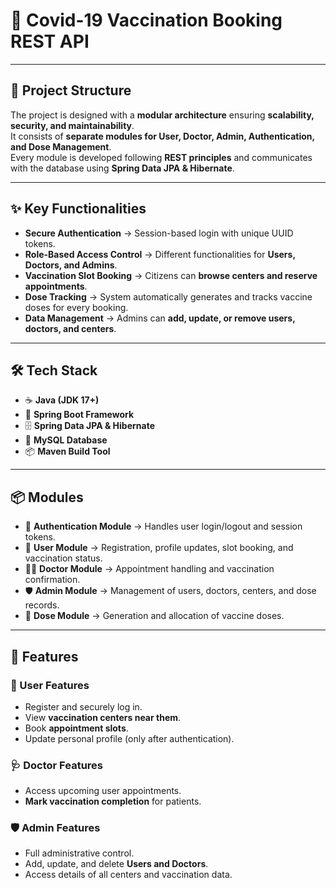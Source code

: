 # 💉 Covid-19 Vaccination Booking REST API  

---

## 📂 **Project Structure**
The project is designed with a **modular architecture** ensuring **scalability, security, and maintainability**.  
It consists of **separate modules for User, Doctor, Admin, Authentication, and Dose Management**.  
Every module is developed following **REST principles** and communicates with the database using **Spring Data JPA & Hibernate**.  

---

## ✨ **Key Functionalities**
- **Secure Authentication** → Session-based login with unique UUID tokens.  
- **Role-Based Access Control** → Different functionalities for **Users, Doctors, and Admins**.  
- **Vaccination Slot Booking** → Citizens can **browse centers and reserve appointments**.  
- **Dose Tracking** → System automatically generates and tracks vaccine doses for every booking.  
- **Data Management** → Admins can **add, update, or remove users, doctors, and centers**.  

---

## 🛠 **Tech Stack**
- ☕ **Java (JDK 17+)**  
- 🌱 **Spring Boot Framework**  
- 🗄️ **Spring Data JPA & Hibernate**  
- 🐬 **MySQL Database**  
- 📦 **Maven Build Tool**  

---

## 📦 **Modules**
- 🔐 **Authentication Module** → Handles user login/logout and session tokens.  
- 🙍 **User Module** → Registration, profile updates, slot booking, and vaccination status.  
- 👨‍⚕️ **Doctor Module** → Appointment handling and vaccination confirmation.  
- 🛡 **Admin Module** → Management of users, doctors, centers, and dose records.  
- 💉 **Dose Module** → Generation and allocation of vaccine doses.  

---

## 🚀 **Features**
### 👥 User Features  
- Register and securely log in.  
- View **vaccination centers near them**.  
- Book **appointment slots**.  
- Update personal profile (only after authentication).  

### 🩺 Doctor Features  
- Access upcoming user appointments.  
- **Mark vaccination completion** for patients.  

### 🛡 Admin Features  
- Full administrative control.  
- Add, update, and delete **Users and Doctors**.  
- Access details of all centers and vaccination data.  

